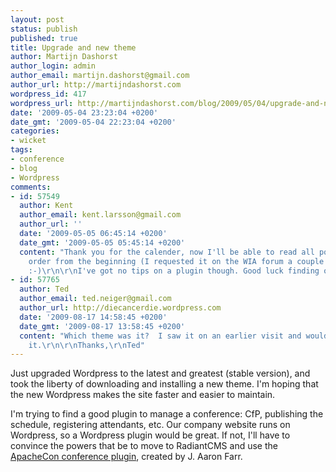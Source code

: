 ```yaml
---
layout: post
status: publish
published: true
title: Upgrade and new theme
author: Martijn Dashorst
author_login: admin
author_email: martijn.dashorst@gmail.com
author_url: http://martijndashorst.com
wordpress_id: 417
wordpress_url: http://martijndashorst.com/blog/2009/05/04/upgrade-and-new-theme/
date: '2009-05-04 23:23:04 +0200'
date_gmt: '2009-05-04 22:23:04 +0200'
categories:
- wicket
tags:
- conference
- blog
- Wordpress
comments:
- id: 57549
  author: Kent
  author_email: kent.larsson@gmail.com
  author_url: ''
  date: '2009-05-05 06:45:14 +0200'
  date_gmt: '2009-05-05 05:45:14 +0200'
  content: "Thank you for the calender, now I'll be able to read all posts in chronological
    order from the beginning (I requested it on the WIA forum a couple of months ago).
    :-)\r\n\r\nI've got no tips on a plugin though. Good luck finding one!"
- id: 57765
  author: Ted
  author_email: ted.neiger@gmail.com
  author_url: http://diecancerdie.wordpress.com
  date: '2009-08-17 14:58:45 +0200'
  date_gmt: '2009-08-17 13:58:45 +0200'
  content: "Which theme was it?  I saw it on an earlier visit and would love to use
    it.\r\n\r\nThanks,\r\nTed"
---
```

<p>Just upgraded Wordpress to the latest and greatest (stable version), and took the liberty of downloading and installing a new theme. I'm hoping that the new Wordpress makes the site faster and easier to maintain.</p>
<p>I'm trying to find a good plugin to manage a conference: CfP, publishing the schedule, registering attendants, etc. Our company website runs on Wordpress, so a Wordpress plugin would be great. If not, I'll have to convince the powers that be to move to RadiantCMS and use the <a href="https://github.com/farra/apachecon-consite">ApacheCon conference plugin</a>, created by J. Aaron Farr.</p>
